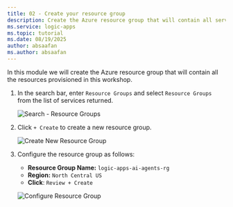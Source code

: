 ```yaml
---
title: 02 - Create your resource group
description: Create the Azure resource group that will contain all services provisioned during the Logic Apps Agent in a Day workshop.
ms.service: logic-apps
ms.topic: tutorial
ms.date: 08/19/2025
author: absaafan
ms.author: absaafan
---
```


In this module we will create the Azure resource group that will contain all the resources provisioned in this workshop.

1. In the search bar, enter `Resource Groups` and select `Resource Groups` from the list of services returned.

      ![Search - Resource Groups](./images/03_01_search_bar_resource_groups.png "Search Resource Groups")

1. Click `+ Create` to create a new resource group.

    ![Create New Resource Group](./images/03_02_create_resource_group.png "Create New Resource Group")

1. Configure the resource group as follows:

    - **Resource Group Name:** `logic-apps-ai-agents-rg`
    - **Region:** `North Central US`
    - **Click**:  `Review + Create`

    ![Configure Resource Group](./images/03_03_configure_resource_group.png)